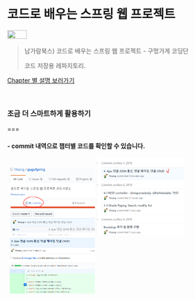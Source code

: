 코드로 배우는 스프링 웹 프로젝트
===
<img width="30%" height="30%" src="https://github.com/1ilsang/Study/blob/master/img/guguSpring.jpg?raw=true"></img>

>남가람북스) 코드로 배우는 스프링 웹 프로젝트 - 구멍가게 코딩단
>
>코드 저장용 레파지토리.
>

[Chapter 별 설명 보러가기](https://github.com/1ilsang/Study/blob/master/index/guguSpring.md)

<br/>

### 조금 더 스마트하게 활용하기
===
#### - commit 내역으로 챕터별 코드를 확인할 수 있습니다.
<img src="pic/commit1.PNG" width=40% />
<img src="pic/commit2.PNG" width=40% />
<img src="pic/commit3.PNG" width=40% />